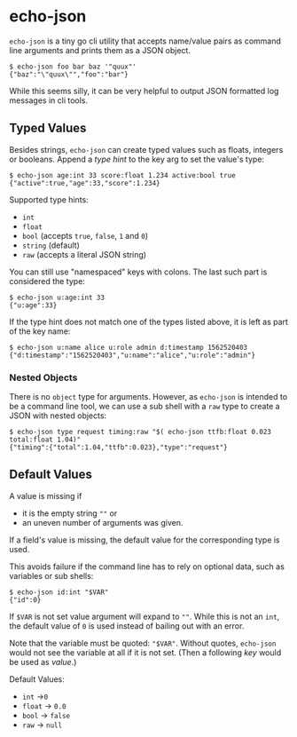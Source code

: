 echo-json
==================

`echo-json` is a tiny go cli utility that accepts name/value pairs as command
line arguments and prints them as a JSON object.


```
$ echo-json foo bar baz '"quux"'
{"baz":"\"quux\"","foo":"bar"}
```

While this seems silly, it can be very helpful to output JSON formatted log
messages in cli tools.

Typed Values
-------------------

Besides strings, `echo-json` can create typed values such as floats,
integers or booleans. Append a _type hint_ to the key arg to set the value's type:

```
$ echo-json age:int 33 score:float 1.234 active:bool true
{"active":true,"age":33,"score":1.234}
```

Supported type hints:

* `int`
* `float`
* `bool` (accepts `true`, `false`, `1` and `0`)
* `string` (default)
* `raw` (accepts a literal JSON string)

You can still use "namespaced" keys with colons. The last such part is
considered the type:

```
$ echo-json u:age:int 33
{"u:age":33}
```

If the type hint does not match one of the types listed above, it is left
as part of the key name:

```
$ echo-json u:name alice u:role admin d:timestamp 1562520403
{"d:timestamp":"1562520403","u:name":"alice","u:role":"admin"}
```

### Nested Objects

There is no `object` type for arguments. However, as `echo-json` is intended to be a command line tool, we can use a sub shell with a `raw` type to create a JSON with nested objects:

```
$ echo-json type request timing:raw "$( echo-json ttfb:float 0.023 total:float 1.04)"
{"timing":{"total":1.04,"ttfb":0.023},"type":"request"}
```


## Default Values

A value is missing if

* it is the empty string `""` or
* an uneven number of arguments was given.

If a field's value is missing, the default value for the corresponding type is used.

This avoids failure if the command line has to rely on optional data, such as variables or sub shells:

```shell
$ echo-json id:int "$VAR"
{"id":0}
```

If `$VAR` is not set value argument will expand to `""`. While this is not an `int`, the default value of `0` is used instead of bailing out with an error.

Note that the variable must be quoted: `"$VAR"`. Without quotes, `echo-json` would not see the variable at all if it is not set. (Then a following _key_ would be used as _value_.)

Default Values:

* `int` →`0`
* `float` → `0.0`
* `bool` → `false`
* `raw` → `null`
